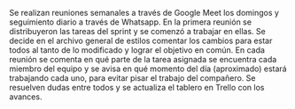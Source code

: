 Se realizan reuniones semanales a través de Google Meet los domingos y seguimiento diario a través de Whatsapp. 
En la primera reunión se distribuyeron las tareas del sprint y se comenzó a trabajar en ellas. Se decide en el archivo general de estilos comentar los cambios para estar todos al tanto de lo modificado y lograr el objetivo en común. 
En cada reunión se comenta en qué parte de la tarea asignada se encuentra cada miembro del equipo y se avisa en qué momento del día (aproximado) estará trabajando cada uno, para evitar pisar el trabajo del compañero. 
Se resuelven dudas entre todos y se actualiza el tablero en Trello con los avances. 
